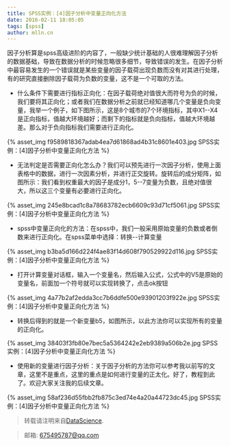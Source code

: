 ```yaml
---
title: SPSS实例：[4]因子分析中变量正向化方法
date: 2016-02-11 18:05:05
tags: [spss]
author: mlln.cn
---
```

因子分析算是spss高级进阶的内容了，一般缺少统计基础的人很难理解因子分析的数据基础，导致在数据分析的时候忽略很多细节，导致错误的发生。在因子分析中最容易发生的一个错误就是某些变量的因子载荷出现负数而没有对其进行处理，有的研究直接删除因子载荷为负数的变量，这不是一个可取的方法。

- 什么条件下需要进行指标正向化：在因子载荷绝对值很大而符号为负的时候，我们要将其正向化；或者我们在数据分析之前就已经知道哪几个变量是负向变量，我举一个例子，如下图所示，这是8个城市的7个环境指标，其中X1--X4是正向指标，值越大环境越好；而剩下的指标就是负向指标，值越大环境越差。那么对于负向指标我们需要进行正向化。

{% asset_img f9589818367adab4ea7d61868ad4b31c8601e403.jpg SPSS实例：[4]因子分析中变量正向化方法 %}

- 无法判定是否需要正向化怎么办？我们可以预先进行一次因子分析，使用上面表格中的数据，进行一次因素分析，并进行正交旋转。旋转后的成分矩阵，如图所示：我们看到权重最大的因子是成分1，5--7变量为负数，且绝对值很大，所以这三个变量有必要进行正向化。

{% asset_img 245e8bcad1c8a78683782ecb6609c93d71cf5061.jpg SPSS实例：[4]因子分析中变量正向化方法 %}

- spss中变量正向化的方法：在spss中，我们一般采用原始变量的负数或者倒数来进行正向化。在spss菜单中选择：转换--计算变量

{% asset_img b3ba5d166d224f4ae83f14d608f790529922d116.jpg SPSS实例：[4]因子分析中变量正向化方法 %}

- 打开计算变量对话框，输入一个变量名，然后输入公式，公式中的V5是原始的变量名，前面加一个符号就可以实现转换了，点击ok按钮

{% asset_img 4a77b2af2edda3cc7b6ddfe500e93901203f922e.jpg SPSS实例：[4]因子分析中变量正向化方法 %}

- 转换后得到的就是一个新变量b5，如图所示，以此方法你可以实现所有的变量的正向化。

{% asset_img 38403f3fb80e7bec5a5364242e2eb9389a506b2e.jpg SPSS实例：[4]因子分析中变量正向化方法 %}

- 使用新的变量进行因子分析：关于因子分析的方法你可以参考我以前写的文章，这里不是重点，这里的重点是如何进行变量的正太化。好了，教程到此了。欢迎大家关注我的后续文章。

{% asset_img 58af236d55fbb2fb875c3ed74e4a20a44723dc45.jpg SPSS实例：[4]因子分析中变量正向化方法 %}

> 转载请注明来自[DataScience](http://mlln.cn).

> 邮箱: 675495787@qq.com 
